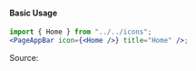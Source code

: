 #### Basic Usage

```jsx
import { Home } from "../../icons";
<PageAppBar icon={<Home />} title="Home" />;
```

Source:

```js { "file": "./PageAppBar.js" }
```
